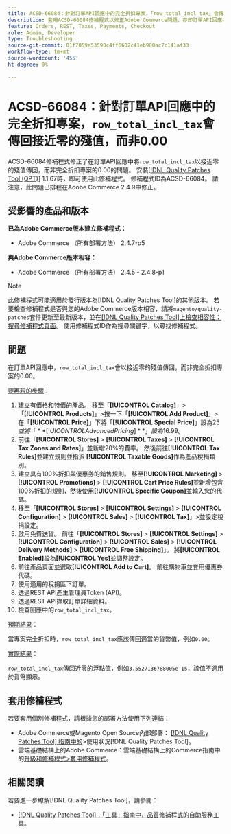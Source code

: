 ```yaml
---
title: ACSD-66084：針對訂單API回應中的完全折扣專案，「row_total_incl_tax」會傳回接近零的殘值，而不是0.00
description: 套用ACSD-66084修補程式以修正Adobe Commerce問題，亦即訂單API回應中，「row_total_incl_tax」傳回幾乎零的殘值，而非0.00完全折扣的專案。
feature: Orders, REST, Taxes, Payments, Checkout
role: Admin, Developer
type: Troubleshooting
source-git-commit: 01f7059e53590c4ff6602c41eb980ac7c141af33
workflow-type: tm+mt
source-wordcount: '455'
ht-degree: 0%

---
```



# ACSD-66084：針對訂單API回應中的完全折扣專案，`row_total_incl_tax`會傳回接近零的殘值，而非0.00

ACSD-66084修補程式修正了在訂單API回應中將`row_total_incl_tax`以接近零的殘值傳回，而非完全折扣專案的0.00的問題。 安裝[[!DNL Quality Patches Tool (QPT)]](/help/tools/quality-patches-tool/quality-patches-tool-to-self-serve-quality-patches.md) 1.1.67時，即可使用此修補程式。 修補程式ID為ACSD-66084。 請注意，此問題已排程在Adobe Commerce 2.4.9中修正。

## 受影響的產品和版本

**已為Adobe Commerce版本建立修補程式：**

* Adobe Commerce （所有部署方法） 2.4.7-p5

**與Adobe Commerce版本相容：**

* Adobe Commerce （所有部署方法） 2.4.5 - 2.4.8-p1

>[!NOTE]
>
>此修補程式可能適用於發行版本為[!DNL Quality Patches Tool]的其他版本。 若要檢查修補程式是否與您的Adobe Commerce版本相容，請將`magento/quality-patches`套件更新至最新版本，並在[[!DNL Quality Patches Tool]上檢查相容性：搜尋修補程式頁面](https://experienceleague.adobe.com/tools/commerce-quality-patches/index.html)。 使用修補程式ID作為搜尋關鍵字，以尋找修補程式。

## 問題

在訂單API回應中，`row_total_incl_tax`會以接近零的殘值傳回，而非完全折扣專案的0.00。

<u>要再現的步驟</u>：

1. 建立有價格和特價的產品。 移至「**[!UICONTROL Catalog]**」>「**[!UICONTROL Products]**」>按一下「**[!UICONTROL Add Product]**」>在「**[!UICONTROL Price]**」下將「**[!UICONTROL Special Price]**」設為$25並將「**[!UICONTROL Advanced Pricing]**」設為$16.99。
1. 前往「**[!UICONTROL Stores]** > **[!UICONTROL Taxes]** > **[!UICONTROL Tax Zones and Rates]**」並新增20%的費率。 然後前往&#x200B;**[!UICONTROL Tax Rules]**&#x200B;並建立規則並指派
   **[!UICONTROL Taxable Goods]**&#x200B;作為產品稅捐類別。
1. 建立具有100%折扣與優惠券的銷售規則。 移至&#x200B;**[!UICONTROL Marketing]** > **[!UICONTROL Promotions]** > **[!UICONTROL Cart Price Rules]**&#x200B;並新增包含100%折扣的規則，然後使用&#x200B;**[!UICONTROL Specific Coupon]**&#x200B;並輸入您的代碼。
1. 移至「**[!UICONTROL Stores]** > **[!UICONTROL Settings]** > **[!UICONTROL Configuration]** > **[!UICONTROL Sales]** > **[!UICONTROL Tax]**」>並設定稅捐設定。
1. 啟用免費送貨。 前往「**[!UICONTROL Stores]** > **[!UICONTROL Settings]** > **[!UICONTROL Configuration]** > **[!UICONTROL Sales]** > **[!UICONTROL Delivery Methods]** > **[!UICONTROL Free Shipping]**」。 將&#x200B;**[!UICONTROL Enabled]**&#x200B;設為&#x200B;**[!UICONTROL Yes]**&#x200B;並調整設定。
1. 前往產品頁面並選取&#x200B;**[!UICONTROL Add to Cart]**。 前往購物車並套用優惠券代碼。
1. 使用適用的稅捐區下訂單。
1. 透過REST API產生管理員Token (API)。
1. 透過REST API擷取訂單詳細資料。
1. 檢查回應中的`row_total_incl_tax`。

<u>預期結果</u>：

當專案完全折扣時，`row_total_incl_tax`應該傳回適當的貨幣值，例如`0.00`。

<u>實際結果</u>：

`row_total_incl_tax`傳回近零的浮點值，例如`3.5527136788005e-15`，該值不適用於貨幣顯示。

## 套用修補程式

若要套用個別修補程式，請根據您的部署方法使用下列連結：

* Adobe Commerce或Magento Open Source內部部署： [[!DNL Quality Patches Tool] 指南中的](/help/tools/quality-patches-tool/usage.md)>使用狀況[!DNL Quality Patches Tool]。
* 雲端基礎結構上的Adobe Commerce：雲端基礎結構上的Commerce指南中的[升級和修補程式>套用修補程式](https://experienceleague.adobe.com/docs/commerce-cloud-service/user-guide/develop/upgrade/apply-patches.html)。

## 相關閱讀

若要進一步瞭解[!DNL Quality Patches Tool]，請參閱：

* [[!DNL Quality Patches Tool]：「工具」指南中，品質修補程式](/help/tools/quality-patches-tool/quality-patches-tool-to-self-serve-quality-patches.md)的自助服務工具。
